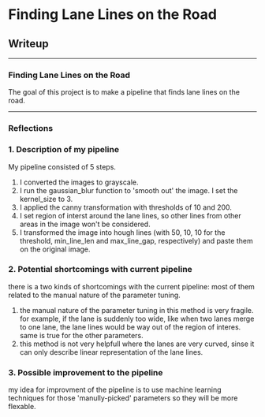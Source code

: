 
# **Finding Lane Lines on the Road** 

## Writeup

---

### Finding Lane Lines on the Road

The goal of this project is to make a pipeline that finds lane lines on the road.

[//]: # (Image References)

[image1]: ./examples/grayscale.jpg "Grayscale"

---

### Reflections

### 1. Description of my pipeline

My pipeline consisted of 5 steps.

1. I converted the images to grayscale.
2. I run the gaussian_blur function to 'smooth out' the image. I set the kernel_size to 3.
3. I applied the canny transformation with thresholds of 10 and 200.
4. I set region of interst around the lane lines, so other lines from other areas in the image won't be considered.
5. I transformed the image into hough lines (with 50, 10, 10 for the threshold, min_line_len and max_line_gap, respectively) and paste them on the original image.


### 2. Potential shortcomings with current pipeline

there is a two kinds of shortcomings with the current pipeline:
most of them related to the manual nature of the parameter tuning.
1. the manual nature of the parameter tuning in this method is very fragile. for example, if the lane is suddenly too wide, like when two lanes merge to one lane, the lane lines would be way out of the region of interes. same is true for the other parameters.
2. this method is not very helpfull where the lanes are very curved, sinse it can only describe linear representation of the lane lines.


### 3. Possible improvement to the pipeline

my idea for improvment of the pipeline is to use machine learning techniques for those 'manully-picked' parameters so they will be more flexable.
